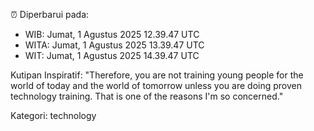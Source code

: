⏰ Diperbarui pada:
- WIB: Jumat, 1 Agustus 2025 12.39.47 UTC
- WITA: Jumat, 1 Agustus 2025 13.39.47 UTC
- WIT: Jumat, 1 Agustus 2025 14.39.47 UTC

Kutipan Inspiratif:
"Therefore, you are not training young people for the world of today and the world of tomorrow unless you are doing proven technology training. That is one of the reasons I'm so concerned."


Kategori: technology

